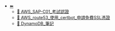 * [⬅︎](/wiki/[01]軟體開發/)
  * [📄 AWS_SAP-C01_考試認證](/wiki/[01]軟體開發/[E]AWS/AWS_SAP-C01_考試認證)
  * [📄 AWS_route53_使用_certbot_申請免費SSL憑證](/wiki/[01]軟體開發/[E]AWS/[01]AWS_route53_使用_certbot_申請免費SSL憑證)
  * [📄 DynamoDB_筆記](/wiki/[01]軟體開發/[E]AWS/[02]DynamoDB_筆記)
